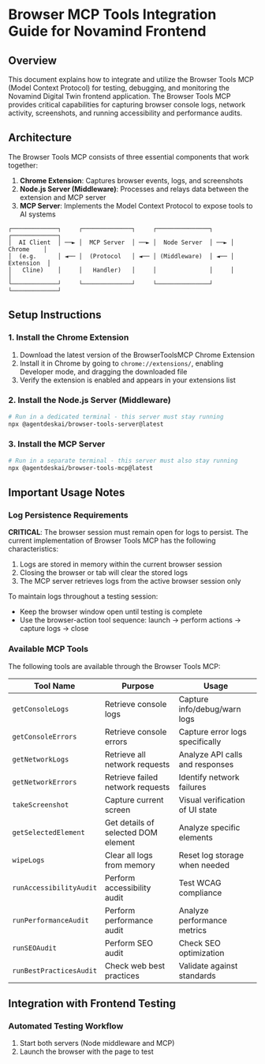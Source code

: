 # Browser MCP Tools Integration Guide for Novamind Frontend

## Overview

This document explains how to integrate and utilize the Browser Tools MCP (Model Context Protocol) for testing, debugging, and monitoring the Novamind Digital Twin frontend application. The Browser Tools MCP provides critical capabilities for capturing browser console logs, network activity, screenshots, and running accessibility and performance audits.

## Architecture

The Browser Tools MCP consists of three essential components that work together:

1. **Chrome Extension**: Captures browser events, logs, and screenshots
2. **Node.js Server (Middleware)**: Processes and relays data between the extension and MCP server
3. **MCP Server**: Implements the Model Context Protocol to expose tools to AI systems

```
┌─────────────┐     ┌──────────────┐     ┌───────────────┐     ┌─────────────┐
│  AI Client  │ ──► │  MCP Server  │ ──► │  Node Server  │ ──► │   Chrome    │
│  (e.g.      │ ◄── │  (Protocol   │ ◄── │ (Middleware)  │ ◄── │  Extension  │
│   Cline)    │     │   Handler)   │     │               │     │             │
└─────────────┘     └──────────────┘     └───────────────┘     └─────────────┘
```

## Setup Instructions

### 1. Install the Chrome Extension

1. Download the latest version of the BrowserToolsMCP Chrome Extension
2. Install it in Chrome by going to `chrome://extensions/`, enabling Developer mode, and dragging the downloaded file
3. Verify the extension is enabled and appears in your extensions list

### 2. Install the Node.js Server (Middleware)

```bash
# Run in a dedicated terminal - this server must stay running
npx @agentdeskai/browser-tools-server@latest
```

### 3. Install the MCP Server

```bash
# Run in a separate terminal - this server must also stay running
npx @agentdeskai/browser-tools-mcp@latest
```

## Important Usage Notes

### Log Persistence Requirements

**CRITICAL**: The browser session must remain open for logs to persist. The current implementation of Browser Tools MCP has the following characteristics:

1. Logs are stored in memory within the current browser session
2. Closing the browser or tab will clear the stored logs
3. The MCP server retrieves logs from the active browser session only

To maintain logs throughout a testing session:
- Keep the browser window open until testing is complete
- Use the browser-action tool sequence: launch → perform actions → capture logs → close

### Available MCP Tools

The following tools are available through the Browser Tools MCP:

| Tool Name | Purpose | Usage |
|-----------|---------|-------|
| `getConsoleLogs` | Retrieve console logs | Capture info/debug/warn logs |
| `getConsoleErrors` | Retrieve console errors | Capture error logs specifically |
| `getNetworkLogs` | Retrieve all network requests | Analyze API calls and responses |
| `getNetworkErrors` | Retrieve failed network requests | Identify network failures |
| `takeScreenshot` | Capture current screen | Visual verification of UI state |
| `getSelectedElement` | Get details of selected DOM element | Analyze specific elements |
| `wipeLogs` | Clear all logs from memory | Reset log storage when needed |
| `runAccessibilityAudit` | Perform accessibility audit | Test WCAG compliance |
| `runPerformanceAudit` | Perform performance audit | Analyze performance metrics |
| `runSEOAudit` | Perform SEO audit | Check SEO optimization |
| `runBestPracticesAudit` | Check web best practices | Validate against standards |

## Integration with Frontend Testing

### Automated Testing Workflow

1. Start both servers (Node middleware and MCP)
2. Launch the browser with the page to test
